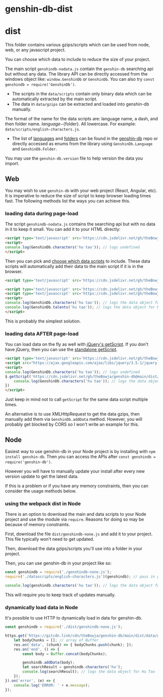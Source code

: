 # genshin-db-dist

# dist

This folder contains various gzips/scripts which can be used from node, web, or any javascript project.

You can choose which data to include to reduce the size of your project.

The main script `genshindb-nodata.js` contain the `genshin-db` searching api but without any data. The library API can be directly accessed from the windows object like: `window.GenshinDb` or `GenshinDb`. You can also try `const genshindb = require('GenshinDb')`.
- The scripts in the `data/scripts` contain only binary data which can be automatically extracted by the main script.
- The data in `data/gzips` can be extracted and loaded into genshin-db manually.

The format of the name for the data scripts are: language name, a dash, and then folder name. ${language}-${folder}. All lowercase. For example: `data/scripts/english-characters.js`.
- The list of [languages](https://github.com/theBowja/genshin-db/blob/main/src/language.js) and [folders](https://github.com/theBowja/genshin-db/blob/main/src/folder.js) can be found in the [genshin-db](https://github.com/theBowja/genshin-db) repo or directly accessed as enums from the library using `GenshinDb.Language` and `GenshinDb.Folder`.

You may use the `genshin-db.version` file to help version the data you import.

## Web

You may wish to use `genshin-db` with your web project (React, Angular, etc). It is imperative to reduce the size of script to keep browser loading times fast. The following methods list the ways you can achieve this.

### loading data during page-load

The script `genshindb-nodata.js` contains the searching api but with no data in it to keep it small. You can add it to your HTML directly:

```html
<script type='text/javascript' src='https://cdn.jsdelivr.net/gh/theBowja/genshin-db-dist@main/genshindb-nodata.js'></script>
<script>
console.log(GenshinDb.characters('hu tao')); // logs undefined
</script>
```

Then you can pick and [choose which data scripts](https://github.com/theBowja/genshin-db/tree/main/dist/data/scripts) to include. These data scripts will automatically add their data to the main script if it is in the browser.

```html
<script type='text/javascript' src='https://cdn.jsdelivr.net/gh/theBowja/genshin-db@main/dist/genshindb-none.js'></script>

<script type='text/javascript' src='https://cdn.jsdelivr.net/gh/theBowja/genshin-db@main/dist/data/scripts/english-characters.js'></script>
<script type='text/javascript' src='https://cdn.jsdelivr.net/gh/theBowja/genshin-db@main/dist/data/scripts/english-talents.js'></script>
<script>
console.log(GenshinDb.characters('hu tao')); // logs the data object for Hu Tao
console.log(GenshinDb.talents('hu tao')); // logs the data object for Hu Tao
</script>
```

This is probably the simplest solution.

### loading data AFTER page-load

You can load data on the fly as well with [jQuery's getScript](https://api.jquery.com/jquery.getscript/). If you don't have jQuery, then you can use the [standalone getScript](https://gist.github.com/colingourlay/7209131).

```html
<script type='text/javascript' src='https://cdn.jsdelivr.net/gh/theBowja/genshin-db@main/dist/genshindb-none.js'></script>
<script src="https://ajax.googleapis.com/ajax/libs/jquery/3.5.1/jquery.min.js"></script>
<script>
console.log(GenshinDb.characters('hu tao')); // logs undefined
$.getScript('https://cdn.jsdelivr.net/gh/theBowja/genshin-db@main/dist/data/scripts/english-characters.js', () => {
	console.log(GenshinDb.characters('hu tao')); // logs the data object for Hu Tao
})
</script>
```

Just keep in mind not to call `getScript` for the same data script multiple times.

An alternative is to use XMLHttpRequest to get the data gzips, then manually add them via `GenshinDb.addData` method. However, you will probably get blocked by CORS so I won't write an example for this.

## Node

Easiest way to use genshin-db in your Node project is by installing with `npm install genshin-db`. Then you can access the APIs after `const genshindb = require('genshin-db')`.

However you will have to manually update your install after every new version update to get the latest data.

If this is a problem or if you have any memory constraints, then you can consider the usage methods below.

### using the webpack dist in Node

There is an option to download the main and data scripts to your Node project and use the module via `require`. Reasons for doing so may be because of memory constraints.

First, download the file `dist/genshindb-none.js` and add it to your project. This file typically won't need to get updated.

Then, download the data gzips/scripts you'll use into a folder in your project.

Then, you can use genshin-db in your project like so:

```js
const genshindb = require('./genshindb-none.js');
require('./datascripts/english-characters.js')(genshindb); // pass in genshindb to auto add the data to genshin-db

console.log(genshindb.characters('hu tao')); // logs the data object for Hu Tao
```

This will require you to keep track of updates manually.

### dynamically load data in Node

It's possible to use HTTP to dynamically load in data for genshin-db.

```js
const genshindb = require('./dist/genshindb-none.js');

https.get('https://gitcdn.link/cdn/theBowja/genshin-db/main/dist/data/gzips/english-characters.min.json.gzip', (res) => {
	let bodyChunks = []; // array of Buffer
	res.on('data', (chunk) => { bodyChunks.push(chunk); });
	res.on('end', () => {
		const body = Buffer.concat(bodyChunks);

		genshindb.addData(body);
		let searchResult = genshindb.characters('hu');
		console.log(searchResult); // logs the data object for Hu Tao
	});
}).on('error', (e) => {
	console.log('ERROR: ' + e.message);
});
```
